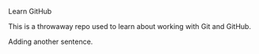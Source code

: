 Learn GitHub

This is a throwaway repo used to learn about working with Git and GitHub.

Adding another sentence.
